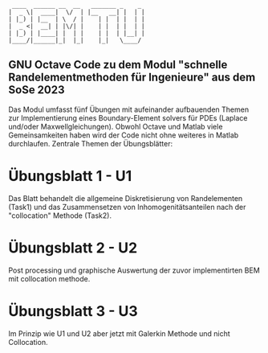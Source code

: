 
     ____  ______ __  __   _______ _    _ 
    |  _ \|  ____|  \/  | |__   __| |  | |
    | |_) | |__  | \  / |    | |  | |  | |
    |  _ <|  __| | |\/| |    | |  | |  | |
    | |_) | |____| |  | |    | |  | |__| |
    |____/|______|_|  |_|    |_|   \____/ 
                                       
                                       
## GNU Octave Code zu dem Modul "schnelle Randelementmethoden für Ingenieure" aus dem SoSe 2023

Das Modul umfasst fünf Übungen mit aufeinander aufbauenden Themen zur Implementierung eines Boundary-Element solvers für PDEs (Laplace und/oder Maxwellgleichungen). Obwohl Octave und Matlab viele Gemeinsamkeiten haben wird der Code nicht ohne weiteres in Matlab durchlaufen. Zentrale Themen der Übungsblätter:

# Übungsblatt 1 - U1

Das Blatt behandelt die allgemeine Diskretisierung von Randelementen (Task1) und das Zusammensetzen von Inhomogenitätsanteilen nach der "collocation" Methode (Task2).

# Übungsblatt 2 - U2

Post processing und graphische Auswertung der zuvor implementirten BEM mit collocation methode.

# Übungsblatt 3 - U3

Im Prinzip wie U1 und U2 aber jetzt mit Galerkin Methode und nicht Collocation.
